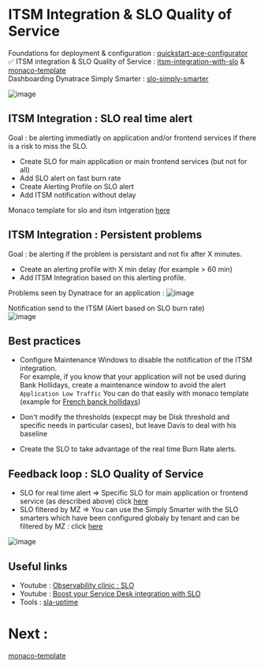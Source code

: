 # ITSM Integration & SLO Quality of Service

Foundations for deployment & configuration : [quickstart-ace-configurator](https://github.com/dynatrace-ace-services/quickstart-ace-configurator#readme)  
✅ ITSM integration & SLO Quality of Service : [itsm-integration-with-slo](https://github.com/dynatrace-ace-services/itsm-integration-with-slo#readme) & [monaco-template](https://github.com/dynatrace-ace-services/itsm-integration-with-slo/tree/main/monaco-template)  
Dashboarding Dynatrace Simply Smarter : [slo-simply-smarter](https://github.com/dynatrace-ace-services/slo-simply-smarter#readme)  

![image](https://user-images.githubusercontent.com/40337213/224924762-d9e46997-2395-414a-bbeb-722b48842e8c.png)

## ITSM Integration : SLO real time alert 

Goal : be alerting immediatly on application and/or frontend services if there is a risk to miss the SLO.

- Create SLO for main application or main frontend services (but not for all)  
- Add SLO alert on fast burn rate
- Create Alerting Profile on SLO alert
- Add ITSM notification without delay 


Monaco template for slo and itsm intgeration [here](https://github.com/dynatrace-ace-services/itsm-integration-with-slo/tree/main/monaco-template) 

## ITSM Integration : Persistent problems

Goal : be alerting if the problem is persistant and not fix after X minutes. 

- Create an alerting profile with X min delay (for example > 60 min)
- Add ITSM Integration based on this alerting profile. 


Problems seen by Dynatrace for an application : 
![image](https://user-images.githubusercontent.com/40337213/226326616-4dd84122-2270-45a5-80e3-44b96a4b5a7a.png)

Notification send to the ITSM (Alert based on SLO burn rate)  
![image](https://user-images.githubusercontent.com/40337213/226327019-52e9c960-c91c-47cf-91b8-13e20a2b27f2.png)


## Best practices 

- Configure Maintenance Windows to disable the notification of the ITSM integration.  
For example, if you know that your application will not be used during Bank Hollidays, create a maintenance window to avoid the alert `Application Low Traffic`
You can do that easily with monaco template (example for [French banck hollidays](https://github.com/dynatrace-ace-services/quickstart-ace-configurator/tree/main/Maintenance-Window))

- Don't modify the thresholds (expecpt may be Disk threshold and specific needs in particular cases), but leave Davis to deal with his baseline  

- Create the SLO to take advantage of the real time Burn Rate alerts. 

## Feedback loop : SLO Quality of Service

- SLO for real time alert =>  Specific SLO for main application or frontend service (as described above)  click [here](https://github.com/dynatrace-ace-services/itsm-integration-with-slo/tree/main/monaco-template) 
- SLO filtered by MZ => You can use the Simply Smarter with the SLO smarters which have been configured globaly by  tenant and can be filtered by MZ : click [here](https://github.com/dynatrace-ace-services/slo-simply-smarter#readme)  

![image](https://user-images.githubusercontent.com/40337213/224925027-3b6429c9-5479-4dc6-b0d9-15cd82cc048d.png)


## Useful links
- Youtube : [Observability clinic : SLO](https://www.youtube.com/watch?v=r0Ce5AU7kRs)
- Youtube : [Boost your Service Desk integration with SLO](https://youtu.be/ugauVEjtfWo)  
- Tools : [sla-uptime](https://www.site24x7.com/fr/tools/sla-uptime.html)

# Next :

[monaco-template](/monaco-template)








